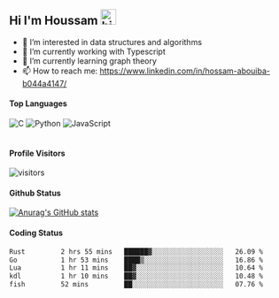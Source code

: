 ## Hi I'm Houssam <img src="https://user-images.githubusercontent.com/1303154/88677602-1635ba80-d120-11ea-84d8-d263ba5fc3c0.gif" width="28px" alt="hi">

- 👀 I’m interested in data structures and algorithms
- 🔭 I’m currently working with Typescript
- 🌱 I’m currently learning graph theory
- 📫 How to reach me: https://www.linkedin.com/in/hossam-abouiba-b044a4147/

#### Top Languages

![C](https://img.shields.io/badge/c-%2300599C.svg?style=for-the-badge&logo=c&logoColor=white)
![Python](https://img.shields.io/badge/python-%2314354C.svg?style=for-the-badge&logo=python&logoColor=white)
![JavaScript](https://img.shields.io/badge/javascript-%23323330.svg?style=for-the-badge&logo=javascript&logoColor=%23F7DF1E)
<br />
<br />
#### Profile Visitors
![visitors](https://visitor-badge.glitch.me/badge?page_id=project-HOSSAM.project-HOSSAM)

#### Github Status
[![Anurag's GitHub stats](https://github-readme-stats.vercel.app/api?username=0xPride&theme=tokyonight)](https://github.com/anuraghazra/github-readme-stats)

#### Coding Status
<!--START_SECTION:waka-->

```txt
Rust         2 hrs 55 mins   ██████▓░░░░░░░░░░░░░░░░░░   26.09 %
Go           1 hr 53 mins    ████▒░░░░░░░░░░░░░░░░░░░░   16.86 %
Lua          1 hr 11 mins    ██▓░░░░░░░░░░░░░░░░░░░░░░   10.64 %
kdl          1 hr 10 mins    ██▓░░░░░░░░░░░░░░░░░░░░░░   10.48 %
fish         52 mins         ██░░░░░░░░░░░░░░░░░░░░░░░   07.76 %
```

<!--END_SECTION:waka-->

